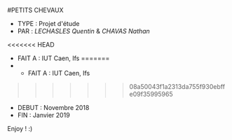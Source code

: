 #PETITS CHEVAUX

- TYPE     :   Projet d'étude
- PAR      :   *LECHASLES Quentin* & *CHAVAS Nathan*

<<<<<<< HEAD
- FAIT A   :   IUT Caen, Ifs
=======
- - FAIT A   :   IUT Caen, Ifs
>>>>>>> 08a50043f1a2313da755f930ebffe09f35995965

- DEBUT    :   Novembre 2018
- FIN      :   Janvier 2019

Enjoy ! :)
